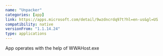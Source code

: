 ```yaml
---
name: "Unpacker"
categories: [app]
link: https://apps.microsoft.com/detail/9wzdncrdq97t?hl=en-us&gl=US
compatibility: native
versionFrom: "1.1.14.24"
type: applications
---
```


App operates with the help of WWAHost.exe